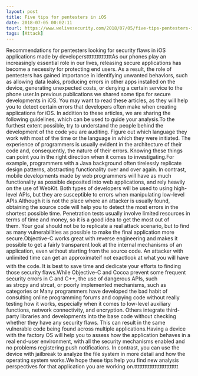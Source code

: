 ```yaml
---
layout: post
title: Five tips for pentesters in iOS
date: 2018-07-05 00:02:11
tourl: https://www.welivesecurity.com/2018/07/05/five-tips-pentesters-ios/
tags: [Attack]
---
```

Recommendations for pentesters looking for security flaws in iOS applications made by developerstttttttttttttttAs our phones play an increasingly essential role in our lives, releasing secure applications has become a necessity for protecting end users. As a result, the role of pentesters has gained importance in identifying unwanted behaviors, such as allowing data leaks, producing errors in other apps installed on the device, generating unexpected costs, or denying a certain service to the phone user.In previous publications we shared some tips for secure developments in iOS. You may want to read these articles, as they will help you to detect certain errors that developers often make when creating applications for iOS. In addition to these articles, we are sharing the following guidelines, which can be used to guide your analysis.To the furthest extent possible, try to understand the people behind the development of the code you are auditing. Figure out which language they work with most of the time or the language in which they were initiated. The experience of programmers is usually evident in the architecture of their code and, consequently, the nature of their errors. Knowing these things can point you in the right direction when it comes to investigating.For example, programmers with a Java background often tirelessly replicate design patterns, abstracting functionality over and over again. In contrast, mobile developments made by web programmers will have as much functionality as possible deposited into web applications, and rely heavily on the use of WebKit. Both types of developers will be used to using high-level APIs, but they are susceptible to errors when manipulating low-level APIs.Although it is not the place where an attacker is usually found, obtaining the source code will help you to detect the most errors in the shortest possible time. Penetration tests usually involve limited resources in terms of time and money, so it is a good idea to get the most out of them. Your goal should not be to replicate a real attack scenario, but to find as many vulnerabilities as possible to make the final application more secure.Objective-C works great with reverse engineering and makes it possible to get a fairly transparent look at the internal mechanisms of an application, even without starting from the source code. An attacker with unlimited time can get an approximateif not exactlook at what you will have with the code. It is best to save time and dedicate your efforts to finding those security flaws.While Objective-C and Cocoa prevent some frequent security errors in C and C++, the use of dangerous APIs, such as strcpy and strcat, or poorly implemented mechanisms, such as categories or Many programmers have developed the bad habit of consulting online programming forums and copying code without really testing how it works, especially when it comes to low-level auxiliary functions, network connectivity, and encryption. Others integrate third-party libraries and developments into the base code without checking whether they have any security flaws. This can result in the same vulnerable code being found across multiple applications.Having a device with the factory OS will help you to assess how the application behaves in a real end-user environment, with all the security mechanisms enabled and no problems registering push notifications. In contrast, you can use the device with jailbreak to analyze the file system in more detail and how the operating system works.We hope these tips help you find new analysis perspectives for that application you are working on.tttttttttttttttttttttttttt